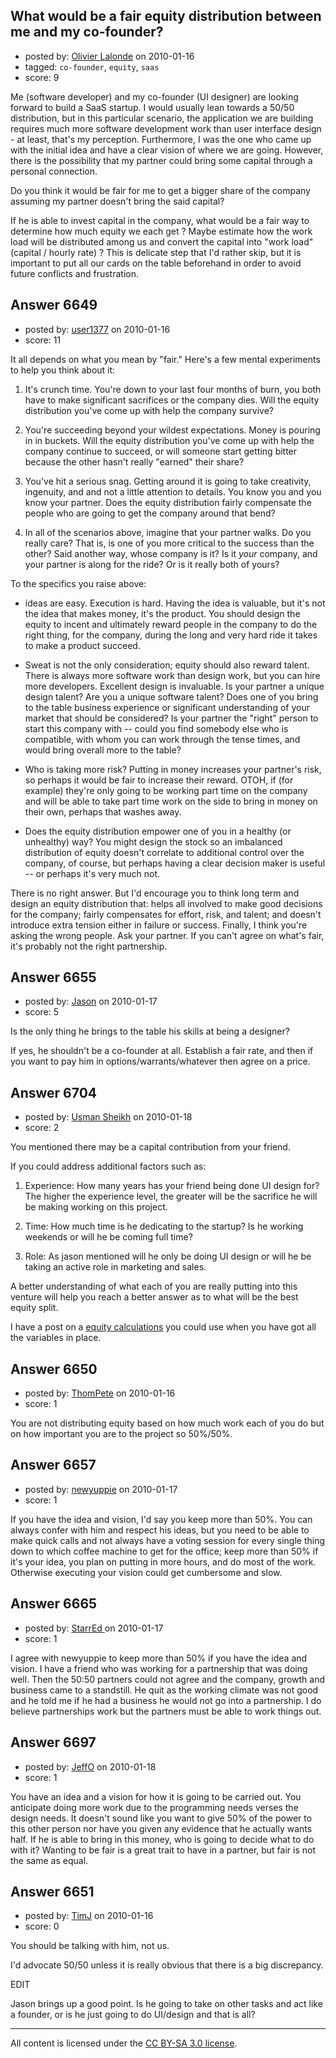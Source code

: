 ## What would be a fair equity distribution between me and my co-founder?

- posted by: [Olivier Lalonde](https://stackexchange.com/users/-1/1030-olivier-lalonde) on 2010-01-16
- tagged: `co-founder`, `equity`, `saas`
- score: 9

Me (software developer)  and my co-founder (UI designer) are looking forward to build a SaaS startup. I would usually lean towards a 50/50 distribution, but in this particular scenario, the application we are building requires much more software development work than user interface design - at least, that's my perception. Furthermore, I was the one who came up with the initial idea and have a clear vision of where we are going. However, there is the possibility that my partner could bring some capital through a personal connection. 

Do you think it would be fair for me to get a bigger share of the company assuming my partner doesn't bring the said capital?

If he is able to invest capital in the company, what would be a fair way to determine how much equity we each get ? Maybe estimate how the work load will be distributed among us and convert the capital into "work load" (capital / hourly rate) ? This is delicate step that I'd rather skip, but it is important to put all our cards on the table beforehand in order to avoid future conflicts and frustration.


## Answer 6649

- posted by: [user1377](https://stackexchange.com/users/-1/1377-user1377) on 2010-01-16
- score: 11

It all depends on what you mean by "fair."  Here's a few mental experiments to help you think about it:

1. It's crunch time.  You're down to your last four months of burn, you both have to make significant sacrifices or the company dies.  Will the equity distribution you've come up with help the company survive?

2. You're succeeding beyond your wildest expectations. Money is pouring in in buckets.  Will the equity distribution you've come up with help the company continue to succeed, or will someone start getting bitter because the other hasn't really "earned" their share?

3. You've hit a serious snag.  Getting around it is going to take creativity, ingenuity, and and not a little attention to details.  You know you and you know your partner.  Does the equity distribution fairly compensate the people who are going to get the company around that bend?

4. In all of the scenarios above, imagine that your partner walks.  Do you really care?  That is, is one of you more critical to the success than the other?  Said another way, whose company is it?  Is it *your* company, and your partner is along for the ride?  Or is it really both of yours?

To the specifics you raise above:

- ideas are easy.  Execution is hard.  Having the idea is valuable, but it's not the idea that makes money, it's the product.  You should design the equity to incent and ultimately reward people in the company to do the right thing, for the company, during the long and very hard ride it takes to make a product succeed.

- Sweat is not the only consideration; equity should also reward talent.
There is always more software work than design work, but you can hire more developers. Excellent design is invaluable.  Is your partner a unique design talent?  Are you a unique software talent?  Does one of you bring to the table business experience or significant understanding of your market that should be considered?  Is your partner the "right" person to start this company with -- could you find somebody else who is compatible, with whom you can work through the tense times, and would bring overall more to the table?

- Who is taking more risk?  Putting in money increases your partner's risk, so perhaps it would be fair to increase their reward.  OTOH, if (for example) they're only going to be working part time on the company and will be able to take part time work on the side to bring in money on their own, perhaps that washes away.

- Does the equity distribution empower one of you in a healthy (or unhealthy) way?  You might design the stock so an imbalanced distribution of equity doesn't correlate to additional control over the company, of course, but perhaps having a clear decision maker is useful -- or perhaps it's very much not.

There is no right answer.  But I'd encourage you to think long term and design an equity distribution that: helps all involved to make good decisions for the company; fairly compensates for effort, risk, and talent; and doesn't introduce extra tension either in failure or success.  Finally, I think you're asking the wrong people.  Ask your partner.  If you can't agree on what's fair, it's probably not the right partnership.


## Answer 6655

- posted by: [Jason](https://stackexchange.com/users/-1/2-jason) on 2010-01-17
- score: 5

Is the only thing he brings to the table his skills at being a designer?

If yes, he shouldn't be a co-founder at all.  Establish a fair rate, and then if you want to pay him in options/warrants/whatever then agree on a price.


## Answer 6704

- posted by: [Usman Sheikh](https://stackexchange.com/users/-1/392-usman-sheikh) on 2010-01-18
- score: 2

<p>You mentioned there may be a capital contribution from your friend. </p>

<p>If you could address additional factors such as:</p>

<ol>
<li><p>Experience: How many years has your friend being done UI design for? The higher the experience level, the greater will be the sacrifice he will be making working on this project.</p></li>
<li><p>Time: How much time is he dedicating to the startup? Is he working weekends or will he be coming full time?</p></li>
<li><p>Role: As jason mentioned will he only be doing UI design or will he be taking an active role in marketing and sales.</p></li>
</ol>

<p>A better understanding of what each of you are really putting into this venture will help you reach a better answer as to what will be the best equity split.</p>

<p>I have a post on a <a href="http://www.usmansheikh.com/finance/equity-splits" rel="nofollow">equity calculations</a> you could use when you have got all the variables in place. </p>



## Answer 6650

- posted by: [ThomPete](https://stackexchange.com/users/-1/1186-thompete) on 2010-01-16
- score: 1

You are not distributing equity based on how much work each of you do but on how important you are to the project so 50%/50%.


## Answer 6657

- posted by: [newyuppie](https://stackexchange.com/users/-1/1961-newyuppie) on 2010-01-17
- score: 1

If you have the idea and vision, I'd say you keep more than 50%. You can always confer with him and respect his ideas, but you need to be able to make quick calls and not always have a voting session for every single thing down to which coffee machine to get for the office; keep more than 50% if it's your idea, you plan on putting in more hours, and do most of the work. Otherwise executing your vision could get cumbersome and slow.


## Answer 6665

- posted by: [StarrEd ](https://stackexchange.com/users/-1/1729-starred) on 2010-01-17
- score: 1

I agree with newyuppie to keep more than 50% if you have the idea and vision.  I have a friend who was working for a partnership that was doing well.  Then the 50:50 partners could not agree and the company, growth and business came to a standstill.  He quit as the working climate was not good and he told me if he had a business he would not go into a partnership.  I do believe partnerships work but the partners must be able to work things out.


## Answer 6697

- posted by: [JeffO](https://stackexchange.com/users/-1/1796-jeffo) on 2010-01-18
- score: 1

You have an idea and a vision for how it is going to be carried out. You anticipate doing more  work due to the programming needs verses the design needs. It doesn't sound like you want to give 50% of the power to this other person nor have you given any evidence that he actually wants half. If he is able to bring in this money, who is going to decide what to do with it? Wanting to be fair is a great trait to have in a partner, but fair is not the same as equal. 


## Answer 6651

- posted by: [TimJ](https://stackexchange.com/users/-1/1172-timj) on 2010-01-16
- score: 0

You should be talking with him, not us.

I'd advocate 50/50 unless it is really obvious that there is a big discrepancy.  

EDIT

Jason brings up a good point.  Is he going to take on other tasks and act like a founder, or is he just going to do UI/design and that is all?



---

All content is licensed under the [CC BY-SA 3.0 license](https://creativecommons.org/licenses/by-sa/3.0/).
